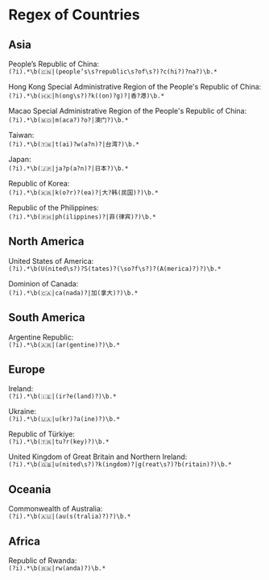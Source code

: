# Regex of Countries  

## Asia  

People’s Republic of China:  
`(?i).*\b(🇨🇳|(people’s\s?republic\s?of\s?)?c(hi?)?na?)\b.*`  

Hong Kong Special Administrative Region of the People's Republic of China:  
`(?i).*\b(🇭🇰|h(ong\s?)?k((on)?g)?|香?港)\b.*`   

Macao Special Administrative Region of the People's Republic of China:  
`(?i).*\b(🇲🇴|m(aca?)?o?|澳门?)\b.*`  

Taiwan:  
`(?i).*\b(🇹🇼|t(ai)?w(a?n)?|台湾?)\b.*`  

Japan:  
`(?i).*\b(🇯🇵|ja?p(a?n)?|日本?)\b.*`  

Republic of Korea:  
`(?i).*\b(🇰🇷|k(o?r)?(ea)?|大?韩(民国)?)\b.*`  

Republic of the Philippines:  
`(?i).*\b(🇵🇭|ph(ilippines)?|菲(律宾)?)\b.*`  

## North America  

United States of America:  
`(?i).*\b(U(nited\s?)?S(tates)?(\so?f\s?)?(A(merica)?)?)\b.*`  

Dominion of Canada:  
`(?i).*\b(🇨🇦|ca(nada)?|加(拿大)?)\b.*`  

## South America  

Argentine Republic:  
`(?i).*\b(🇦🇷|(ar(gentine)?)\b.*`  

## Europe  

Ireland:  
`(?i).*\b(🇮🇪|(ir?e(land)?)\b.*`  

Ukraine:  
`(?i).*\b(🇺🇦|u(kr)?a(ine)?)\b.*`  

Republic of Türkiye:  
`(?i).*\b(🇹🇷|tu?r(key)?)\b.*`  

United Kingdom of Great Britain and Northern Ireland:  
`(?i).*\b(🇬🇧|u(nited\s?)?k(ingdom)?|g(reat\s?)?b(ritain)?)\b.*`  

## Oceania  

Commonwealth of Australia:  
`(?i).*\b(🇦🇺|(au(s(tralia)?)?)\b.*`  

## Africa  

Republic of Rwanda:  
`(?i).*\b(🇷🇼|rw(anda)?)\b.*`  
